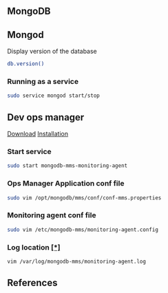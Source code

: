 MongoDB
---

## Mongod

Display version of the database
```sh
db.version()
```

### Running as a service
```sh
sudo service mongod start/stop
```

## Dev ops manager

[Download](https://www.mongodb.com/subscription/downloads/ops-manager)
[Installation](https://docs.opsmanager.mongodb.com/current/tutorial/install-simple-test-deployment/?_ga=1.88311387.1703987670.1431251377)

### Start service

```sh
sudo start mongodb-mms-monitoring-agent
```

### Ops Manager Application conf file
```sh
sudo vim /opt/mongodb/mms/conf/conf-mms.properties
```

### Monitoring agent conf file

```sh
sudo vim /etc/mongodb-mms/monitoring-agent.config
```

### Log location [[*]](https://docs.mms.mongodb.com/tutorial/rotate-agent-log-files/)
```sh
vim /var/log/mongodb-mms/monitoring-agent.log
```


References
---
